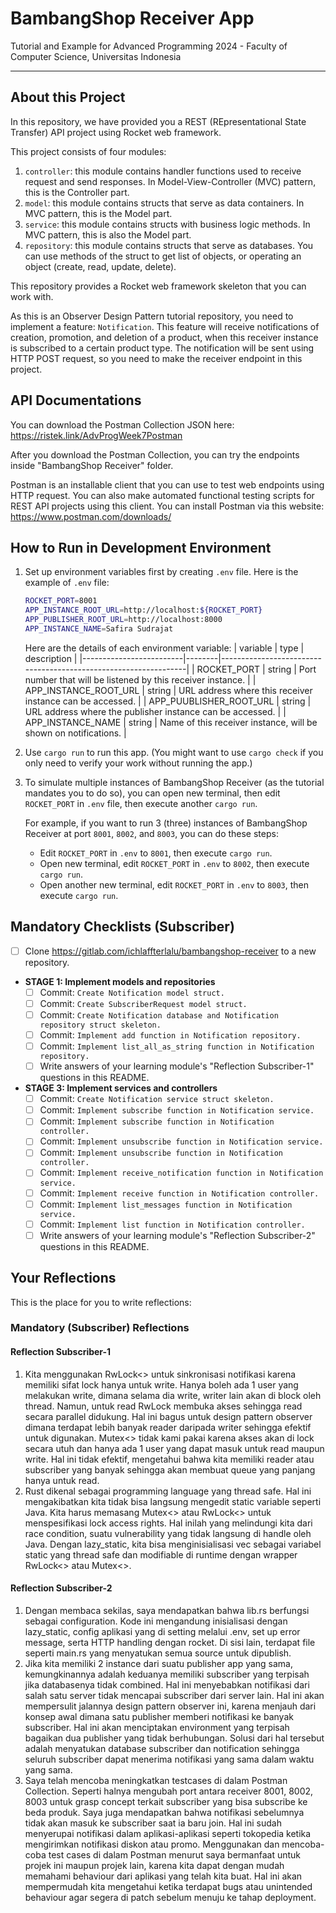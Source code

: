 # BambangShop Receiver App
Tutorial and Example for Advanced Programming 2024 - Faculty of Computer Science, Universitas Indonesia

---

## About this Project
In this repository, we have provided you a REST (REpresentational State Transfer) API project using Rocket web framework.

This project consists of four modules:
1.  `controller`: this module contains handler functions used to receive request and send responses.
    In Model-View-Controller (MVC) pattern, this is the Controller part.
2.  `model`: this module contains structs that serve as data containers.
    In MVC pattern, this is the Model part.
3.  `service`: this module contains structs with business logic methods.
    In MVC pattern, this is also the Model part.
4.  `repository`: this module contains structs that serve as databases.
    You can use methods of the struct to get list of objects, or operating an object (create, read, update, delete).

This repository provides a Rocket web framework skeleton that you can work with.

As this is an Observer Design Pattern tutorial repository, you need to implement a feature: `Notification`.
This feature will receive notifications of creation, promotion, and deletion of a product, when this receiver instance is subscribed to a certain product type.
The notification will be sent using HTTP POST request, so you need to make the receiver endpoint in this project.

## API Documentations

You can download the Postman Collection JSON here: https://ristek.link/AdvProgWeek7Postman

After you download the Postman Collection, you can try the endpoints inside "BambangShop Receiver" folder.

Postman is an installable client that you can use to test web endpoints using HTTP request.
You can also make automated functional testing scripts for REST API projects using this client.
You can install Postman via this website: https://www.postman.com/downloads/

## How to Run in Development Environment
1.  Set up environment variables first by creating `.env` file.
    Here is the example of `.env` file:
    ```bash
    ROCKET_PORT=8001
    APP_INSTANCE_ROOT_URL=http://localhost:${ROCKET_PORT}
    APP_PUBLISHER_ROOT_URL=http://localhost:8000
    APP_INSTANCE_NAME=Safira Sudrajat
    ```
    Here are the details of each environment variable:
    | variable                | type   | description                                                     |
    |-------------------------|--------|-----------------------------------------------------------------|
    | ROCKET_PORT             | string | Port number that will be listened by this receiver instance.    |
    | APP_INSTANCE_ROOT_URL   | string | URL address where this receiver instance can be accessed.       |
    | APP_PUUBLISHER_ROOT_URL | string | URL address where the publisher instance can be accessed.       |
    | APP_INSTANCE_NAME       | string | Name of this receiver instance, will be shown on notifications. |
2.  Use `cargo run` to run this app.
    (You might want to use `cargo check` if you only need to verify your work without running the app.)
3.  To simulate multiple instances of BambangShop Receiver (as the tutorial mandates you to do so),
    you can open new terminal, then edit `ROCKET_PORT` in `.env` file, then execute another `cargo run`.

    For example, if you want to run 3 (three) instances of BambangShop Receiver at port `8001`, `8002`, and `8003`, you can do these steps:
    -   Edit `ROCKET_PORT` in `.env` to `8001`, then execute `cargo run`.
    -   Open new terminal, edit `ROCKET_PORT` in `.env` to `8002`, then execute `cargo run`.
    -   Open another new terminal, edit `ROCKET_PORT` in `.env` to `8003`, then execute `cargo run`.

## Mandatory Checklists (Subscriber)
-   [ ] Clone https://gitlab.com/ichlaffterlalu/bambangshop-receiver to a new repository.
-   **STAGE 1: Implement models and repositories**
    -   [ ] Commit: `Create Notification model struct.`
    -   [ ] Commit: `Create SubscriberRequest model struct.`
    -   [ ] Commit: `Create Notification database and Notification repository struct skeleton.`
    -   [ ] Commit: `Implement add function in Notification repository.`
    -   [ ] Commit: `Implement list_all_as_string function in Notification repository.`
    -   [ ] Write answers of your learning module's "Reflection Subscriber-1" questions in this README.
-   **STAGE 3: Implement services and controllers**
    -   [ ] Commit: `Create Notification service struct skeleton.`
    -   [ ] Commit: `Implement subscribe function in Notification service.`
    -   [ ] Commit: `Implement subscribe function in Notification controller.`
    -   [ ] Commit: `Implement unsubscribe function in Notification service.`
    -   [ ] Commit: `Implement unsubscribe function in Notification controller.`
    -   [ ] Commit: `Implement receive_notification function in Notification service.`
    -   [ ] Commit: `Implement receive function in Notification controller.`
    -   [ ] Commit: `Implement list_messages function in Notification service.`
    -   [ ] Commit: `Implement list function in Notification controller.`
    -   [ ] Write answers of your learning module's "Reflection Subscriber-2" questions in this README.

## Your Reflections
This is the place for you to write reflections:

### Mandatory (Subscriber) Reflections

#### Reflection Subscriber-1
1. Kita menggunakan RwLock<> untuk sinkronisasi notifikasi karena memiliki sifat lock hanya untuk write. Hanya boleh ada 1 user yang melakukan write, dimana selama dia write, writer lain akan di block oleh thread. Namun, untuk read RwLock membuka akses sehingga read secara parallel didukung. Hal ini bagus untuk design pattern observer dimana terdapat lebih banyak reader daripada writer sehingga efektif untuk digunakan. Mutex<> tidak kami pakai karena akses akan di lock secara utuh dan hanya ada 1 user yang dapat masuk untuk read maupun write. Hal ini tidak efektif, mengetahui bahwa kita memiliki reader atau subscriber yang banyak sehingga akan membuat queue yang panjang hanya untuk read.
2. Rust dikenal sebagai programming language yang thread safe. Hal ini mengakibatkan kita tidak bisa langsung mengedit static variable seperti Java. Kita harus memasang Mutex<> atau RwLock<> untuk menspesifikasi lock access rights. Hal inilah yang melindungi kita dari race condition, suatu vulnerability yang tidak langsung di handle oleh Java. Dengan lazy_static, kita bisa menginisialisasi vec sebagai variabel static yang thread safe dan modifiable di runtime dengan wrapper RwLock<> atau Mutex<>.

#### Reflection Subscriber-2
1. Dengan membaca sekilas, saya mendapatkan bahwa lib.rs berfungsi sebagai configuration. Kode ini mengandung inisialisasi dengan lazy_static, config aplikasi yang di setting melalui .env, set up error message, serta HTTP handling dengan rocket. Di sisi lain, terdapat file seperti main.rs yang menyatukan semua source untuk dipublish.
2. Jika kita memiliki 2 instance dari suatu publisher app yang sama, kemungkinannya adalah keduanya memiliki subscriber yang terpisah jika databasenya tidak combined. Hal ini menyebabkan notifikasi dari salah satu server tidak mencapai subscriber dari server lain. Hal ini akan mempersulit jalannya design pattern observer ini, karena menjauh dari konsep awal dimana satu publisher memberi notifikasi ke banyak subscriber. Hal ini akan menciptakan environment yang terpisah bagaikan dua publisher yang tidak berhubungan. Solusi dari hal tersebut adalah menyatukan database subscriber dan notification sehingga seluruh subscriber dapat menerima notifikasi yang sama dalam waktu yang sama.
3. Saya telah mencoba meningkatkan testcases di dalam Postman Collection. Seperti halnya mengubah port antara receiver 8001, 8002, 8003 untuk grasp concept terkait subscriber yang bisa subscribe ke beda produk. Saya juga mendapatkan bahwa notifikasi sebelumnya tidak akan masuk ke subscriber saat ia baru join. Hal ini sudah menyerupai notifikasi dalam aplikasi-aplikasi seperti tokopedia ketika mengirimkan notifikasi diskon atau promo. Menggunakan dan mencoba-coba test cases di dalam Postman menurut saya bermanfaat untuk projek ini maupun projek lain, karena kita dapat dengan mudah memahami behaviour dari aplikasi yang telah kita buat. Hal ini akan mempermudah kita mengetahui ketika terdapat bugs atau unintended behaviour agar segera di patch sebelum menuju ke tahap deployment.
